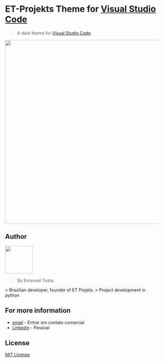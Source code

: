 # ET-Projekts Theme for [Visual Studio Code]((http://code.visualstudio.com))

> A dark theme for [Visual Studio Code](http://code.visualstudio.com).

<div align="left">
<img src="https://github.com/user-attachments/assets/30351854-0ac1-42fb-a602-ba87f915bac5" width="600px" />
</div>

## Author

<div align="left">
<img src="https://github.com/user-attachments/assets/6db6eead-3042-4982-bcca-18d286456089" width="90px" />
</div>

> By Emanoel Tosta.
</div>
> Brazilian developer, founder of ET Projets.
> Project development in python

## For more information

* [email](mailto:contato@etprojekts.com.br) - Entrar em contato comercial
* [Linkedin](https://www.linkedin.com/in/emanoel-tosta-09233130b/) - Pessoal

## License

[MIT License](https://github.com/etprojekts/etprojektstheme/blob/main/LICENSE)
